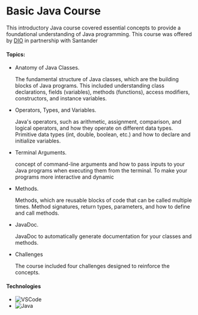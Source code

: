 # Basic Java Course

This introductory Java course covered essential concepts to provide a foundational understanding of Java programming.
This course was offered by [DIO](https://auth.dio.me/realms/master/protocol/openid-connect/auth?client_id=spa-core-client&redirect_uri=https%3A%2F%2Fweb.dio.me%2Fhome&state=0a8f3166-d734-44aa-8513-285fcf6631fb&response_mode=fragment&response_type=code&scope=openid&nonce=c7d713a7-68e4-4088-80d2-dcc8990bffcb) in partnership with Santander

#### Topics:

- Anatomy of Java Classes.

  The fundamental structure of Java classes, which are the building blocks of Java programs. This included understanding class declarations, fields (variables), methods (functions), access modifiers, constructors, and instance variables.

- Operators, Types, and Variables.

  Java's operators, such as arithmetic, assignment, comparison, and logical operators, and how they operate on different data types. Primitive data types (int, double, boolean, etc.) and how to declare and initialize variables.

- Terminal Arguments.

  concept of command-line arguments and how to pass inputs to your Java programs when executing them from the terminal. To make your programs more interactive and dynamic

- Methods.

  Methods, which are reusable blocks of code that can be called multiple times. Method signatures, return types, parameters, and how to define and call methods.

- JavaDoc.

  JavaDoc to automatically generate documentation for your classes and methods.

- Challenges

  The course included four challenges designed to reinforce the concepts.

#### Technologies

- ![VSCode](https://img.shields.io/badge/Visual_Studio_Code-0078D4?style=for-the-badge&logo=visual%20studio%20code&logoColor=white)
- ![Java](https://img.shields.io/badge/Java-ED8B00?style=for-the-badge&logo=openjdk&logoColor=white)

